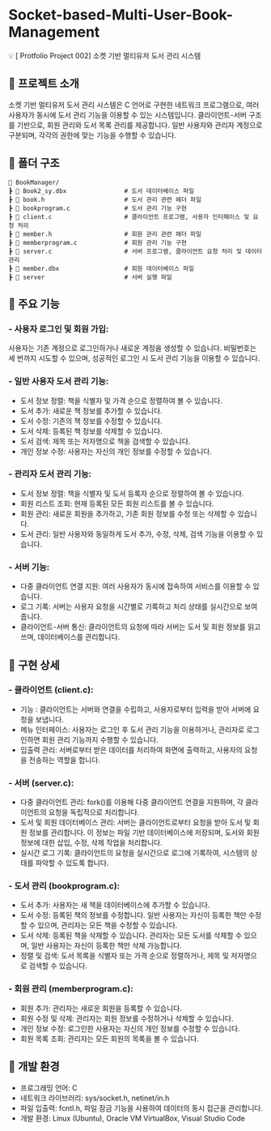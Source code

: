 # Socket-based-Multi-User-Book-Management
💡 [ Protfolio Project 002] 소켓 기반 멀티유저 도서 관리 시스템

## 📌 프로젝트 소개
소켓 기반 멀티유저 도서 관리 시스템은 C 언어로 구현한 네트워크 프로그램으로, 여러 사용자가 동시에 도서 관리 기능을 이용할 수 있는 시스템입니다. 클라이언트-서버 구조를 기반으로, 회원 관리와 도서 목록 관리를 제공합니다. 일반 사용자와 관리자 계정으로 구분되며, 각각의 권한에 맞는 기능을 수행할 수 있습니다.  

## 📌 폴더 구조
    📂 BookManager/
    ┣ 📜 Book2_sy.dbx                # 도서 데이터베이스 파일
    ┣ 📜 book.h                      # 도서 관리 관련 헤더 파일
    ┣ 📜 bookprogram.c               # 도서 관리 기능 구현
    ┣ 📜 client.c                    # 클라이언트 프로그램, 사용자 인터페이스 및 요청 처리
    ┣ 📜 member.h                    # 회원 관리 관련 헤더 파일
    ┣ 📜 memberprogram.c             # 회원 관리 기능 구현
    ┣ 📜 server.c                    # 서버 프로그램, 클라이언트 요청 처리 및 데이터 관리
    ┣ 📜 member.dbx                  # 회원 데이터베이스 파일
    ┣ 📜 server                      # 서버 실행 파일

## 📌 주요 기능
### - 사용자 로그인 및 회원 가입:
사용자는 기존 계정으로 로그인하거나 새로운 계정을 생성할 수 있습니다. 비밀번호는 세 번까지 시도할 수 있으며, 성공적인 로그인 시 도서 관리 기능을 이용할 수 있습니다.  

### - 일반 사용자 도서 관리 기능:
- 도서 정보 정렬: 책을 식별자 및 가격 순으로 정렬하여 볼 수 있습니다.  
- 도서 추가: 새로운 책 정보를 추가할 수 있습니다.  
- 도서 수정: 기존의 책 정보를 수정할 수 있습니다.  
- 도서 삭제: 등록된 책 정보를 삭제할 수 있습니다.  
- 도서 검색: 제목 또는 저자명으로 책을 검색할 수 있습니다.  
- 개인 정보 수정: 사용자는 자신의 개인 정보를 수정할 수 있습니다.  
  
### - 관리자 도서 관리 기능:
- 도서 정보 정렬: 책을 식별자 및 도서 등록자 순으로 정렬하여 볼 수 있습니다.  
- 회원 리스트 조회: 현재 등록된 모든 회원 리스트를 볼 수 있습니다.  
- 회원 관리: 새로운 회원을 추가하고, 기존 회원 정보를 수정 또는 삭제할 수 있습니다.  
- 도서 관리: 일반 사용자와 동일하게 도서 추가, 수정, 삭제, 검색 기능을 이용할 수 있습니다.  
  
### - 서버 기능:
- 다중 클라이언트 연결 지원: 여러 사용자가 동시에 접속하여 서비스를 이용할 수 있습니다.  
- 로그 기록: 서버는 사용자 요청을 시간별로 기록하고 처리 상태를 실시간으로 보여줍니다.  
- 클라이언트-서버 통신: 클라이언트의 요청에 따라 서버는 도서 및 회원 정보를 읽고 쓰며, 데이터베이스를 관리합니다.  

## 📌 구현 상세
### - 클라이언트 (client.c):
- 기능 : 클라이언트는 서버와 연결을 수립하고, 사용자로부터 입력을 받아 서버에 요청을 보냅니다.
- 메뉴 인터페이스: 사용자는 로그인 후 도서 관리 기능을 이용하거나, 관리자로 로그인하면 회원 관리 기능까지 수행할 수 있습니다.  
- 입출력 관리: 서버로부터 받은 데이터를 처리하여 화면에 출력하고, 사용자의 요청을 전송하는 역할을 합니다.  

### - 서버 (server.c):
- 다중 클라이언트 관리: fork()를 이용해 다중 클라이언트 연결을 지원하며, 각 클라이언트의 요청을 독립적으로 처리합니다.  
- 도서 및 회원 데이터베이스 관리: 서버는 클라이언트로부터 요청을 받아 도서 및 회원 정보를 관리합니다. 이 정보는 파일 기반 데이터베이스에 저장되며, 도서와 회원 정보에 대한 삽입, 수정, 삭제 작업을 처리합니다.  
- 실시간 로그 기록: 클라이언트의 요청을 실시간으로 로그에 기록하여, 시스템의 상태를 파악할 수 있도록 합니다.  

### - 도서 관리 (bookprogram.c):
- 도서 추가: 사용자는 새 책을 데이터베이스에 추가할 수 있습니다.
- 도서 수정: 등록된 책의 정보를 수정합니다. 일반 사용자는 자신이 등록한 책만 수정할 수 있으며, 관리자는 모든 책을 수정할 수 있습니다.  
- 도서 삭제: 등록된 책을 삭제할 수 있습니다. 관리자는 모든 도서를 삭제할 수 있으며, 일반 사용자는 자신이 등록한 책만 삭제 가능합니다.  
- 정렬 및 검색: 도서 목록을 식별자 또는 가격 순으로 정렬하거나, 제목 및 저자명으로 검색할 수 있습니다.  

### - 회원 관리 (memberprogram.c):
- 회원 추가: 관리자는 새로운 회원을 등록할 수 있습니다.  
- 회원 수정 및 삭제: 관리자는 회원 정보를 수정하거나 삭제할 수 있습니다.  
- 개인 정보 수정: 로그인한 사용자는 자신의 개인 정보를 수정할 수 있습니다.  
- 회원 목록 조회: 관리자는 모든 회원의 목록을 볼 수 있습니다.  

## 📌 개발 환경
- 프로그래밍 언어: C  
- 네트워크 라이브러리: sys/socket.h, netinet/in.h  
- 파일 입출력: fcntl.h, 파일 잠금 기능을 사용하여 데이터의 동시 접근을 관리합니다.  
- 개발 환경: Linux (Ubuntu), Oracle VM VirtualBox, Visual Studio Code
  
